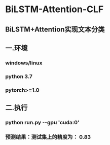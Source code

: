 # BiLSTM-Attention-CLF
## BiLSTM+Attention实现文本分类
## 一.环境
### windows/linux 
### python 3.7
### pytorch>=1.0
## 二.执行
### python run.py --gpu 'cuda:0'
### 预测结果：测试集上的精度为： 0.83
